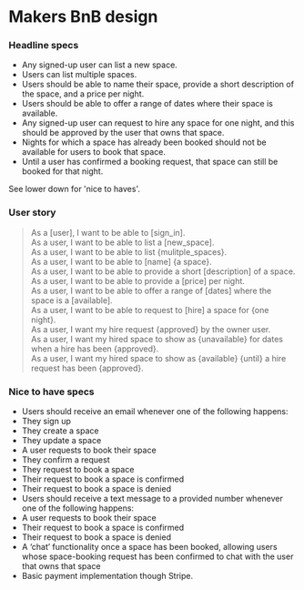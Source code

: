 # Makers BnB design

### Headline specs

- Any signed-up user can list a new space.
- Users can list multiple spaces.
- Users should be able to name their space, provide a short description of the space, and a price per night.
- Users should be able to offer a range of dates where their space is available.
- Any signed-up user can request to hire any space for one night, and this should be approved by the user that owns that space.
- Nights for which a space has already been booked should not be available for users to book that space.
- Until a user has confirmed a booking request, that space can still be booked for that night.

See lower down for 'nice to haves'.

### User story

> As a [user], I want to be able to [sign_in].       
> As a user, I want to be able to list a [new_space].        
> As a user, I want to be able to list {mulitple_spaces}.        
> As a user, I want to be able to [name] {a space}.        
> As a user, I want to be able to provide a short [description] of a space.        
> As a user, I want to be able to provide a [price] per night.        
> As a user, I want to be able to offer a range of [dates] where the space is a [available].        
> As a user, I want to be able to request to [hire] a space for {one night}.        
> As a user, I want my hire request {approved} by the owner user.        
> As a user, I want my hired space to show as {unavailable} for dates when a hire has been {approved}.        
> As a user, I want my hired space to show as {available} {until} a hire request has been {approved}.        

### Nice to have specs

- Users should receive an email whenever one of the following happens:
 - They sign up
 - They create a space
 - They update a space
 - A user requests to book their space
 - They confirm a request
 - They request to book a space
 - Their request to book a space is confirmed
 - Their request to book a space is denied
- Users should receive a text message to a provided number whenever one of the following happens:
 - A user requests to book their space
 - Their request to book a space is confirmed
 - Their request to book a space is denied
- A ‘chat’ functionality once a space has been booked, allowing users whose space-booking request has been confirmed to chat with the user that owns that space
- Basic payment implementation though Stripe.